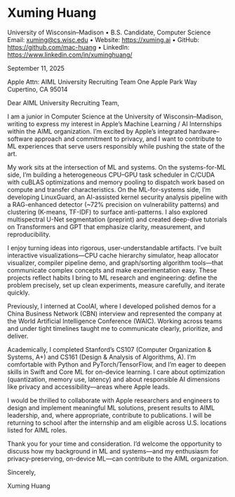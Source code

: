# Xuming Huang
University of Wisconsin–Madison • B.S. Candidate, Computer Science
Email: xuming@cs.wisc.edu • Website: https://xuming.ai • GitHub: https://github.com/mac-huang • LinkedIn: https://www.linkedin.com/in/xuminghuang/

September 11, 2025

Apple
Attn: AIML University Recruiting Team
One Apple Park Way
Cupertino, CA 95014

Dear AIML University Recruiting Team,

I am a junior in Computer Science at the University of Wisconsin–Madison, writing to express my interest in Apple’s Machine Learning / AI Internships within the AIML organization. I’m excited by Apple’s integrated hardware–software approach and commitment to privacy, and I want to contribute to ML experiences that serve users responsibly while pushing the state of the art.

My work sits at the intersection of ML and systems. On the systems-for-ML side, I’m building a heterogeneous CPU–GPU task scheduler in C/CUDA with cuBLAS optimizations and memory pooling to dispatch work based on compute and transfer characteristics. On the ML-for-systems side, I’m developing LinuxGuard, an AI-assisted kernel security analysis pipeline with a RAG-enhanced detector (~72% precision on vulnerability patterns) and clustering (K-means, TF-IDF) to surface anti-patterns. I also explored multispectral U-Net segmentation (preprint) and created deep-dive tutorials on Transformers and GPT that emphasize clarity, measurement, and reproducibility.

I enjoy turning ideas into rigorous, user-understandable artifacts. I’ve built interactive visualizations—CPU cache hierarchy simulator, heap allocator visualizer, compiler pipeline demo, and graph/sorting algorithm tools—that communicate complex concepts and make experimentation easy. These projects reflect habits I bring to ML research and engineering: define the problem precisely, set up clean experiments, measure carefully, and iterate quickly.

Previously, I interned at CoolAI, where I developed polished demos for a China Business Network (CBN) interview and represented the company at the World Artificial Intelligence Conference (WAIC). Working across teams and under tight timelines taught me to communicate clearly, prioritize, and deliver.

Academically, I completed Stanford’s CS107 (Computer Organization & Systems, A+) and CS161 (Design & Analysis of Algorithms, A). I’m comfortable with Python and PyTorch/TensorFlow, and I’m eager to deepen skills in Swift and Core ML for on-device learning. I care about optimization (quantization, memory use, latency) and about responsible AI dimensions like privacy and accessibility—areas where Apple leads.

I would be thrilled to collaborate with Apple researchers and engineers to design and implement meaningful ML solutions, present results to AIML leadership, and, where appropriate, contribute to publications. I will be returning to school after the internship and am eligible across U.S. locations listed for AIML roles.

Thank you for your time and consideration. I’d welcome the opportunity to discuss how my background in ML and systems—and my enthusiasm for privacy-preserving, on-device ML—can contribute to the AIML organization.

Sincerely,

Xuming Huang

